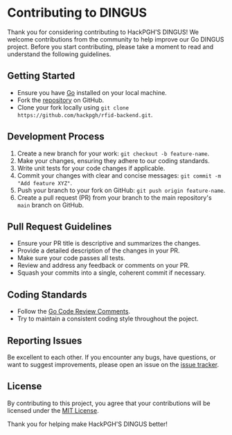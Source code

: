 # Contributing to DINGUS

Thank you for considering contributing to HackPGH'S DINGUS! We welcome contributions from the community to help improve our Go DINGUS project. Before you start contributing, please take a moment to read and understand the following guidelines.

## Getting Started

- Ensure you have [Go](https://golang.org/) installed on your local machine.
- Fork the [repository](https://github.com/hackpgh/rfid-backend) on GitHub.
- Clone your fork locally using `git clone https://github.com/hackpgh/rfid-backend.git`.

## Development Process

1. Create a new branch for your work: `git checkout -b feature-name`.
2. Make your changes, ensuring they adhere to our coding standards.
3. Write unit tests for your code changes if applicable.
4. Commit your changes with clear and concise messages: `git commit -m "Add feature XYZ"`.
5. Push your branch to your fork on GitHub: `git push origin feature-name`.
6. Create a pull request (PR) from your branch to the main repository's `main` branch on GitHub.

## Pull Request Guidelines

- Ensure your PR title is descriptive and summarizes the changes.
- Provide a detailed description of the changes in your PR.
- Make sure your code passes all tests.
- Review and address any feedback or comments on your PR.
- Squash your commits into a single, coherent commit if necessary.

## Coding Standards

- Follow the [Go Code Review Comments](https://go.dev/wiki/CodeReviewComments).
- Try to maintain a consistent coding style throughout the poject.

## Reporting Issues

Be excellent to each other. If you encounter any bugs, have questions, or want to suggest improvements, please open an issue on the [issue tracker](https://github.com/hackpgh/rfid-backend/issues).

## License

By contributing to this project, you agree that your contributions will be licensed under the [MIT License](LICENSE).

Thank you for helping make HackPGH'S DINGUS better!
